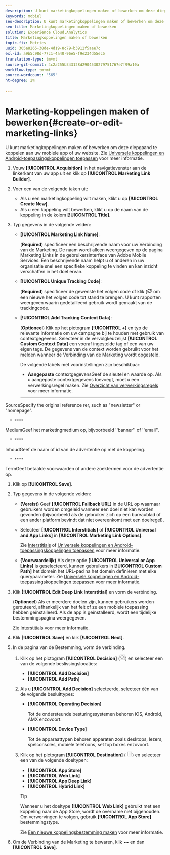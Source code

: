 ```yaml
---
description: U kunt marketingkoppelingen maken of bewerken om deze diep te koppelen aan uw mobiele app of uw website.
keywords: mobiel
seo-description: U kunt marketingkoppelingen maken of bewerken om deze diep te koppelen aan uw mobiele app of uw website.
seo-title: Marketingkoppelingen maken of bewerken
solution: Experience Cloud,Analytics
title: Marketingkoppelingen maken of bewerken
topic-fix: Metrics
uuid: 305a8265-38de-4d19-8c79-b3912f5aae7c
exl-id: a9b5c98d-77c1-4a40-96e5-f9e234d55ec5
translation-type: tm+mt
source-git-commit: 4c2a255b343128d2904530279751767e7f99a10a
workflow-type: tm+mt
source-wordcount: '565'
ht-degree: 2%

---
```


# Marketing-koppelingen maken of bewerken{#create-or-edit-marketing-links}

U kunt marketingkoppelingen maken of bewerken om deze diepgaand te koppelen aan uw mobiele app of uw website. Zie [Universele koppelingen en Android-toepassingskoppelingen toepassen](/help/using/c-manage-app-settings/c-mob-confg-app/c-universal-app-links.md) voor meer informatie.

1. Vouw **[!UICONTROL Acquisition]** in het navigatievenster aan de linkerkant van uw app uit en klik op **[!UICONTROL Marketing Link Builder]**.
1. Voer een van de volgende taken uit:

   * Als u een marketingkoppeling wilt maken, klikt u op **[!UICONTROL Create New]**.
   * Als u een koppeling wilt bewerken, klikt u op de naam van de koppeling in de kolom **[!UICONTROL Title]**.

1. Typ gegevens in de volgende velden:

   * **[!UICONTROL Marketing Link Name]**:

      (**Required**) specificeer een beschrijvende naam voor uw Verbinding van de Marketing. De naam wordt alleen weergegeven op de pagina Marketing Links in de gebruikersinterface van Adobe Mobile Services. Een beschrijvende naam helpt u of anderen in uw organisatie snel een specifieke koppeling te vinden en kan inzicht verschaffen in het doel ervan.

   * **[!UICONTROL Unique Tracking Code]**:

      (**Required**) specificeer de gewenste het volgen code of klik (![produceer pictogram](assets/icon_generate.png) om een nieuwe het volgen code tot stand te brengen. U kunt rapporten weergeven waarin gedetailleerd gebruik wordt gemaakt van de trackingcode.

   * **[!UICONTROL Add Tracking Context Data]**:

      (**Optioneel**) Klik op het pictogram **[!UICONTROL +]** en typ de relevante informatie om uw campagne bij te houden met gebruik van contextgegevens. Selecteer in de vervolgkeuzelijst **[!UICONTROL Custom Context Data]** een vooraf ingestelde tag of een van uw eigen tags. De gegevens van de context worden gebruikt voor het melden wanneer de Verbinding van de Marketing wordt opgesteld.

      De volgende labels met voorinstellingen zijn beschikbaar:

      * **Aangepaste**
contextgegevensGeef de sleutel en waarde op. Als u aangepaste contextgegevens toevoegt, moet u een verwerkingsregel maken. Zie [Overzicht van verwerkingsregels](https://docs.adobe.com/content/help/en/analytics/admin/admin-tools/processing-rules/processing-rules.html) voor meer informatie.

      * ****
SourceSpecify the original reference rer, such as &quot;newsletter&quot; or &quot;homepage&quot;.

      * ****
MediumGeef het marketingmedium op, bijvoorbeeld &#39;&#39;banner&#39;&#39; of &#39;&#39;email&#39;&#39;.

      * ****
InhoudGeef de naam of id van de advertentie op met de koppeling.

      * ****
TermGeef betaalde voorwaarden of andere zoektermen voor de advertentie op.
1. Klik op **[!UICONTROL Save]**.
1. Typ gegevens in de volgende velden:

   * **(Vereist)** Geef  **[!UICONTROL Fallback URL]** in de URL op waarnaar gebruikers worden omgeleid wanneer een doel niet kan worden gevonden (bijvoorbeeld als de gebruiker zich op een bureaublad of een ander platform bevindt dat niet overeenkomt met een doelregel).
   * Selecteer **[!UICONTROL Interstitials]** of **[!UICONTROL Universal and App Links]** in **[!UICONTROL Marketing Link Options]**.

      Zie [Interstitials](/help/using/acquisition-main/c-marketing-links-builder/t-create-edit-adobe-links/t-interstitials.md) of [Universele koppelingen en Android-toepassingskoppelingen toepassen](/help/using/c-manage-app-settings/c-mob-confg-app/c-universal-app-links.md) voor meer informatie.

   * **(Voorwaardelijk)** Als deze optie  **[!UICONTROL Universal or App Links]** is geselecteerd, kunnen gebruikers in  **[!UICONTROL Custom Path]** het domein het URL-pad na het domein definiëren met elke queryparameter. Zie [Universele koppelingen en Android-toepassingskoppelingen toepassen](/help/using/c-manage-app-settings/c-mob-confg-app/c-universal-app-links.md) voor meer informatie.

1. Klik **[!UICONTROL Edit Deep Link Interstitial]** en vorm de verbinding.

   (**Optioneel**) Als er meerdere doelen zijn, kunnen gebruikers worden gerouteerd, afhankelijk van het feit of ze een mobiele toepassing hebben geïnstalleerd. Als de app is geïnstalleerd, wordt een tijdelijke bestemmingspagina weergegeven.

   Zie [Interstitials](/help/using/acquisition-main/c-marketing-links-builder/t-create-edit-adobe-links/t-interstitials.md) voor meer informatie.

1. Klik **[!UICONTROL Save]** en klik **[!UICONTROL Next]**.
1. In de pagina van de Bestemming, vorm de verbinding.

   1. Klik op het pictogram **[!UICONTROL Decision]** (![beslissingspictogram](assets/icon_decision.png)) en selecteer een van de volgende beslissingslocaties:

      * **[!UICONTROL Add Decision]**
      * **[!UICONTROL Add Path]**
   1. Als u **[!UICONTROL Add Decision]** selecteerde, selecteer één van de volgende besluittypes:

      * **[!UICONTROL Operating Decision]**

         Tot de ondersteunde besturingssystemen behoren iOS, Android, AMX enzovoort.

      * **[!UICONTROL Device Type]**

         Tot de apparaattypen behoren apparaten zoals desktops, lezers, spelconsoles, mobiele telefoons, set top boxes enzovoort.
   1. Klik op het pictogram **[!UICONTROL Destination]** ( ![vierkant pictogram](assets/icon_square.png)) en selecteer een van de volgende doeltypen:

      * **[!UICONTROL App Store]**
      * **[!UICONTROL Web Link]**
      * **[!UICONTROL App Deep Link]**
      * **[!UICONTROL Hybrid Link]**

      >[!TIP]
      >
      >Wanneer u het doeltype **[!UICONTROL Web Link]** gebruikt met een koppeling naar de App Store, wordt de overname niet bijgehouden. Om verwervingen te volgen, gebruik **[!UICONTROL App Store]** bestemmingstype.

      Zie [Een nieuwe koppelingsbestemming maken](/help/using/acquisition-main/c-manage-link-destinations/t-create-new-app-deep-link-destination.md) voor meer informatie.




1. Om de Verbinding van de Marketing te bewaren, klik ![elipses](assets/icon_elipses.png) en dan **[!UICONTROL Save]**.
